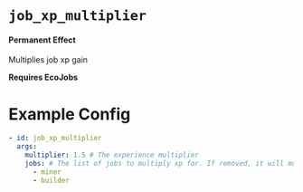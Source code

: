 # `job_xp_multiplier`
#### Permanent Effect

Multiplies job xp gain

**Requires EcoJobs**

# Example Config
```yaml
- id: job_xp_multiplier
  args:
    multiplier: 1.5 # The experience multiplier
    jobs: # The list of jobs to multiply xp for. If removed, it will multiply all jobs.
      - miner
      - builder 
```
